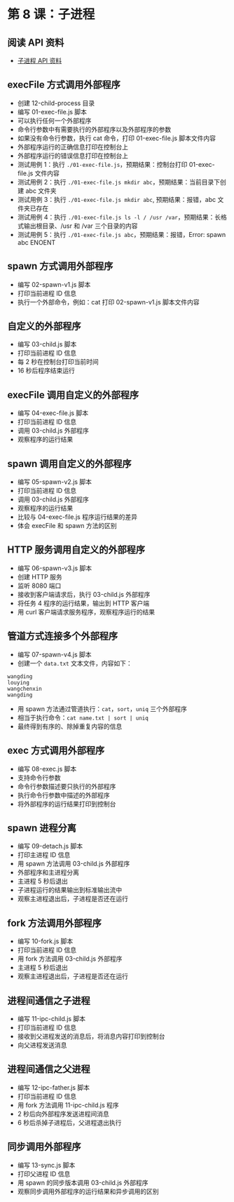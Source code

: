 # 第 8 课：子进程

## 阅读 API 资料

- [子进程 API 资料](https://www.nodeapp.cn/child_process.html)  

## execFile 方式调用外部程序

- 创建 12-child-process 目录  
- 编写 01-exec-file.js 脚本
- 可以执行任何一个外部程序  
- 命令行参数中有需要执行的外部程序以及外部程序的参数  
- 如果没有命令行参数，执行 cat 命令，打印 01-exec-file.js 脚本文件内容  
- 外部程序运行的正确信息打印在控制台上  
- 外部程序运行的错误信息打印在控制台上  
- 测试用例 1：执行 `./01-exec-file.js`，预期结果：控制台打印 01-exec-file.js 文件内容  
- 测试用例 2：执行 `./01-exec-file.js mkdir abc`，预期结果：当前目录下创建 abc 文件夹  
- 测试用例 3：执行 `./01-exec-file.js mkdir abc`, 预期结果：报错，abc 文件夹已存在  
- 测试用例 4：执行 `./01-exec-file.js ls -l / /usr /var`，预期结果：长格式输出根目录、/usr 和 /var 三个目录的内容  
- 测试用例 5：执行 `./01-exec-file.js abc`，预期结果：报错，Error: spawn abc ENOENT  

## spawn 方式调用外部程序

- 编写 02-spawn-v1.js 脚本
- 打印当前进程 ID 信息
- 执行一个外部命令，例如：cat 打印 02-spawn-v1.js 脚本文件内容

## 自定义的外部程序

- 编写 03-child.js 脚本
- 打印当前进程 ID 信息
- 每 2 秒在控制台打印当前时间
- 16 秒后程序结束运行

## execFile 调用自定义的外部程序

- 编写 04-exec-file.js 脚本
- 打印当前进程 ID 信息
- 调用 03-child.js 外部程序
- 观察程序的运行结果

## spawn 调用自定义的外部程序

- 编写 05-spawn-v2.js 脚本
- 打印当前进程 ID 信息
- 调用 03-child.js 外部程序
- 观察程序的运行结果
- 比较与 04-exec-file.js 程序运行结果的差异
- 体会 execFile 和 spawn 方法的区别

## HTTP 服务调用自定义的外部程序

- 编写 06-spawn-v3.js 脚本
- 创建 HTTP 服务
- 监听 8080 端口
- 接收到客户端请求后，执行 03-child.js 外部程序
- 将任务 4 程序的运行结果，输出到 HTTP 客户端
- 用 curl 客户端请求服务程序，观察程序运行的结果

## 管道方式连接多个外部程序

- 编写 07-spawn-v4.js 脚本
- 创建一个 `data.txt` 文本文件，内容如下：
```
wangding
louying
wangchenxin
wangding
```
- 用 spawn 方法通过管道执行：`cat`，`sort`，`uniq` 三个外部程序
- 相当于执行命令：`cat name.txt | sort | uniq`
- 最终得到有序的、除掉重复内容的信息

## exec 方式调用外部程序

- 编写 08-exec.js 脚本
- 支持命令行参数
- 命令行参数描述要只执行的外部程序
- 执行命令行参数中描述的外部程序
- 将外部程序的运行结果打印到控制台

## spawn 进程分离

- 编写 09-detach.js 脚本
- 打印主进程 ID 信息
- 用 spawn 方法调用 03-child.js 外部程序
- 外部程序和主进程分离
- 主进程 5 秒后退出
- 子进程运行的结果输出到标准输出流中
- 观察主进程退出后，子进程是否还在运行

## fork 方法调用外部程序

- 编写 10-fork.js 脚本
- 打印当前进程 ID 信息
- 用 fork 方法调用 03-child.js 外部程序
- 主进程 5 秒后退出
- 观察主进程退出后，子进程是否还在运行

## 进程间通信之子进程

- 编写 11-ipc-child.js 脚本
- 打印当前进程 ID 信息
- 接收到父进程发送的消息后，将消息内容打印到控制台
- 向父进程发送消息

## 进程间通信之父进程

- 编写 12-ipc-father.js 脚本
- 打印当前进程 ID 信息
- 用 fork 方法调用 11-ipc-child.js 程序
- 2 秒后向外部程序发送进程间消息
- 6 秒后杀掉子进程后，父进程退出执行

## 同步调用外部程序

- 编写 13-sync.js 脚本
- 打印父进程 ID 信息
- 用 spawn 的同步版本调用 03-child.js 外部程序
- 观察同步调用外部程序的运行结果和异步调用的区别

